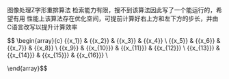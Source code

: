图像处理Z字形重排算法
检索能力有限，搜不到该算法因此写了一个能运行的，希望有用
性能上该算法存在优化空间，可提前计算好右上方和左下方的步长，并由C语言改写以提升计算效率

$$
\begin{array}{c}
   {{x_1}} & {{x_2}} & {{x_3}} & {{x_4}}  \\ 
   {{x_5}} & {{x_6}} & {{x_7}} & {{x_8}}  \\ 
   {{x_9}} & {{x_{10}}} & {{x_{11}}} & {{x_{12}}}  \\ 
   {{x_{13}}} & {{x_{14}}} & {{x_{15}}} & {{x_{16}}}  \\ 

 \end{array}$$
